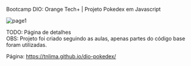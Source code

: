 <p>Bootcamp DIO: Orange Tech+ | Projeto Pokedex em Javascript</p>

![page1](https://github.com/TnLima/dio-pokedex/assets/93764492/0dc09f51-a231-4267-86b4-dc1b5ac11f66)

TODO: Página de detalhes <br>
OBS: Projeto foi criado seguindo as aulas, apenas partes do código base foram utilizadas.

Página:
https://tnlima.github.io/dio-pokedex/
